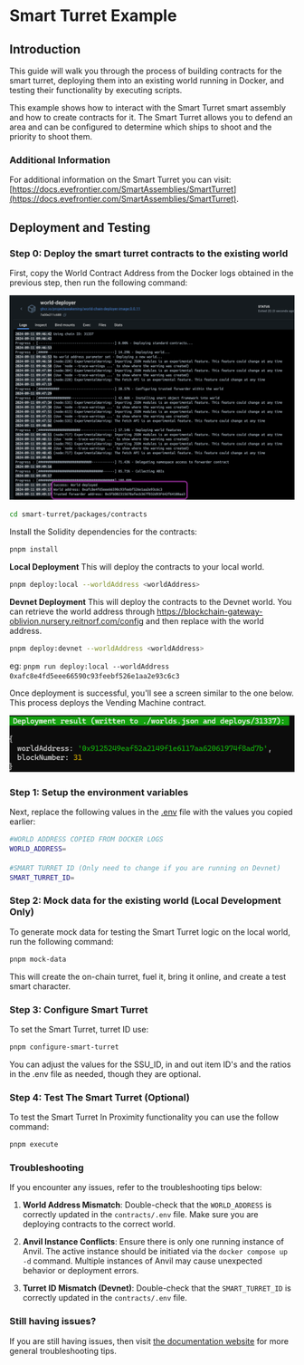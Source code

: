# Smart Turret Example

## Introduction
This guide will walk you through the process of building contracts for the smart turret, deploying them into an existing world running in Docker, and testing their functionality by executing scripts.

This example shows how to interact with the Smart Turret smart assembly and how to create contracts for it. The Smart Turret allows you to defend an area and can be configured to determine which ships to shoot and the priority to shoot them.

### Additional Information

For additional information on the Smart Turret you can visit: [https://docs.evefrontier.com/SmartAssemblies/SmartTurret](https://docs.evefrontier.com/SmartAssemblies/SmartTurret).

## Deployment and Testing
### Step 0: Deploy the smart turret contracts to the existing world 
First, copy the World Contract Address from the Docker logs obtained in the previous step, then run the following command:

![alt text](../readme-imgs/docker_deployment.png)

```bash
cd smart-turret/packages/contracts
```

Install the Solidity dependencies for the contracts:
```bash
pnpm install
```

**Local Deployment**
This will deploy the contracts to your local world.
```bash
pnpm deploy:local --worldAddress <worldAddress> 
```

**Devnet Deployment**
This will deploy the contracts to the Devnet world. You can retrieve the world address through https://blockchain-gateway-oblivion.nursery.reitnorf.com/config and then replace <worldAddress> with the world address. 

```bash
pnpm deploy:devnet --worldAddress <worldAddress> 
```

eg: `pnpm run deploy:local --worldAddress 0xafc8e4fd5eee66590c93feebf526e1aa2e93c6c3`

Once deployment is successful, you'll see a screen similar to the one below. This process deploys the Vending Machine contract.

![alt text](./readme-imgs/deployment.png)

### Step 1: Setup the environment variables 
Next, replace the following values in the [.env](./packages/contracts/.env) file with the values you copied earlier:

```bash
#WORLD ADDRESS COPIED FROM DOCKER LOGS
WORLD_ADDRESS=

#SMART TURRET ID (Only need to change if you are running on Devnet)
SMART_TURRET_ID=
```

### Step 2: Mock data for the existing world **(Local Development Only)**
To generate mock data for testing the Smart Turret logic on the local world, run the following command:

```bash
pnpm mock-data
```

This will create the on-chain turret, fuel it, bring it online, and create a test smart character.

### Step 3: Configure Smart Turret
To set the Smart Turret, turret ID use:

```bash
pnpm configure-smart-turret
```

You can adjust the values for the SSU_ID, in and out item ID's and the ratios in the .env file as needed, though they are optional.

### Step 4: Test The Smart Turret (Optional)
To test the Smart Turret In Proximity functionality you can use the follow command:

```bash
pnpm execute
```

### Troubleshooting

If you encounter any issues, refer to the troubleshooting tips below:

1. **World Address Mismatch**: Double-check that the `WORLD_ADDRESS` is correctly updated in the `contracts/.env` file. Make sure you are deploying contracts to the correct world.
   
2. **Anvil Instance Conflicts**: Ensure there is only one running instance of Anvil. The active instance should be initiated via the `docker compose up -d` command. Multiple instances of Anvil may cause unexpected behavior or deployment errors.

3. **Turret ID Mismatch (Devnet)**: Double-check that the `SMART_TURRET_ID` is correctly updated in the `contracts/.env` file. 

### Still having issues?
If you are still having issues, then visit [the documentation website](https://docs.evefrontier.com/Troubleshooting) for more general troubleshooting tips.